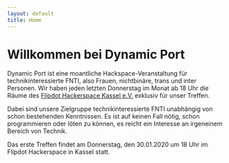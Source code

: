 ```yaml
---
layout: default
title: Home
---
```


# Willkommen bei Dynamic Port

Dynamic Port ist eine moantliche Hackspace-Veranstaltung für technikinteressierte FNTI, also Frauen, nichtbinäre, trans und inter Personen. 
Wir haben jeden letzten Donnerstag im Monat ab 18 Uhr die Räume des [Flipdot Hackerspace Kassel e.V.](www.flipdot.org) exklusiv für unser Treffen.

Dabei sind unsere Zielgruppe technikinteressierte FNTI unabhängig von schon bestehenden Kenntnissen. Es ist auf keinen Fall nötig,
schon programmieren oder löten zu können, es reicht ein Interesse an irgeneinem Bereich von Technik.

Das erste Treffen findet am Donnerstag, den 30.01.2020 um 18 Uhr im Flipdot Hackerspace in Kassel statt. 
